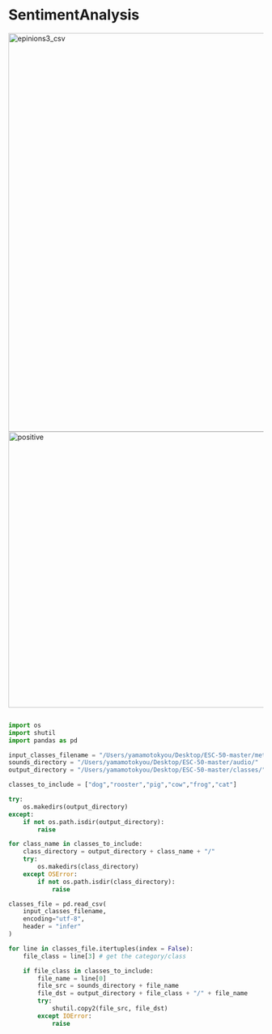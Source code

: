 # SentimentAnalysis

<img width="787" alt="epinions3_csv" src="https://user-images.githubusercontent.com/47273077/210200178-f402c1ed-a999-486a-b137-a518d1d2a74f.png">
<img width="545" alt="positive" src="https://user-images.githubusercontent.com/47273077/210200206-73ec12bd-998c-4f3e-9120-2ebc6fdfc77b.png">

```py

import os 
import shutil
import pandas as pd 

input_classes_filename = "/Users/yamamotokyou/Desktop/ESC-50-master/meta/esc50.csv"
sounds_directory = "/Users/yamamotokyou/Desktop/ESC-50-master/audio/"
output_directory = "/Users/yamamotokyou/Desktop/ESC-50-master/classes/"

classes_to_include = ["dog","rooster","pig","cow","frog","cat"]

try: 
    os.makedirs(output_directory)
except: 
    if not os.path.isdir(output_directory):
        raise 

for class_name in classes_to_include:
    class_directory = output_directory + class_name + "/"
    try: 
        os.makedirs(class_directory)
    except OSError:
        if not os.path.isdir(class_directory):
            raise 

classes_file = pd.read_csv(
    input_classes_filename, 
    encoding="utf-8",
    header = "infer"
)

for line in classes_file.itertuples(index = False): 
    file_class = line[3] # get the category/class 

    if file_class in classes_to_include:
        file_name = line[0]
        file_src = sounds_directory + file_name
        file_dst = output_directory + file_class + "/" + file_name
        try: 
            shutil.copy2(file_src, file_dst)
        except IOError: 
            raise 




```
